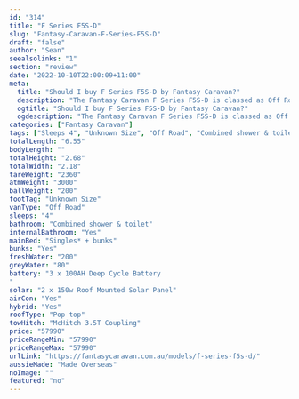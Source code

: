 ```yaml
---
id: "314"
title: "F Series F5S-D"
slug: "Fantasy-Caravan-F-Series-F5S-D"
draft: "false"
author: "Sean"
seealsolinks: "1"
section: "review"
date: "2022-10-10T22:00:09+11:00"
meta:
  title: "Should I buy F Series F5S-D by Fantasy Caravan?"
  description: "The Fantasy Caravan F Series F5S-D is classed as Off Road, and sleeps 4 people. It is Made Overseas and comes in at Unknown Size. It generally has Combined shower & toilet."
  ogtitle: "Should I buy F Series F5S-D by Fantasy Caravan?"
  ogdescription: "The Fantasy Caravan F Series F5S-D is classed as Off Road, and sleeps 4 people. It is Made Overseas and comes in at Unknown Size. It generally has Combined shower & toilet."
categories: ["Fantasy Caravan"]
tags: ["Sleeps 4", "Unknown Size", "Off Road", "Combined shower & toilet", "Pop top", "50 - 60k"]
totalLength: "6.55"
bodyLength: ""
totalHeight: "2.68"
totalWidth: "2.18"
tareWeight: "2360"
atmWeight: "3000"
ballWeight: "200"
footTag: "Unknown Size"
vanType: "Off Road"
sleeps: "4"
bathroom: "Combined shower & toilet"
internalBathroom: "Yes"
mainBed: "Singles* + bunks"
bunks: "Yes"
freshWater: "200"
greyWater: "80"
battery: "3 x 100AH Deep Cycle Battery
"
solar: "2 x 150w Roof Mounted Solar Panel"
airCon: "Yes"
hybrid: "Yes"
roofType: "Pop top"
towHitch: "McHitch 3.5T Coupling"
price: "57990"
priceRangeMin: "57990"
priceRangeMax: "57990"
urlLink: "https://fantasycaravan.com.au/models/f-series-f5s-d/"
aussieMade: "Made Overseas"
noImage: ""
featured: "no"
---
```

